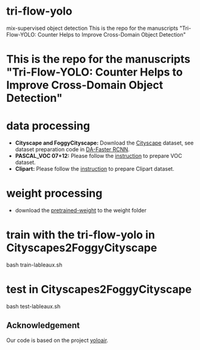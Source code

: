 # tri-flow-yolo
mix-supervised object detection
This is the repo for the manuscripts "Tri-Flow-YOLO: Counter Helps to Improve Cross-Domain Object Detection"
# This is the repo for the manuscripts "Tri-Flow-YOLO: Counter Helps to Improve Cross-Domain Object Detection"

# data processing
* **Cityscape and FoggyCityscape:** Download the [Cityscape](https://www.cityscapes-dataset.com/) dataset, see dataset preparation code in [DA-Faster RCNN](https://github.com/yuhuayc/da-faster-rcnn/tree/master/prepare_data).
* **PASCAL_VOC 07+12:** Please follow the [instruction](https://github.com/rbgirshick/py-faster-rcnn#beyond-the-demo-installation-for-training-and-testing-models) to prepare VOC dataset.
* **Clipart:** Please follow the [instruction](https://github.com/naoto0804/cross-domain-detection/tree/master/datasets) to prepare Clipart dataset.

# weight processing
* download the [pretrained-weight](https://share.weiyun.com/cpVOF1xC) to the weight folder

# train with the tri-flow-yolo in Cityscapes2FoggyCityscape
bash train-lableaux.sh

# test in Cityscapes2FoggyCityscape
bash test-lableaux.sh


## Acknowledgement

Our code is based on the project [yoloair](https://github.com/iscyy/yoloair).
